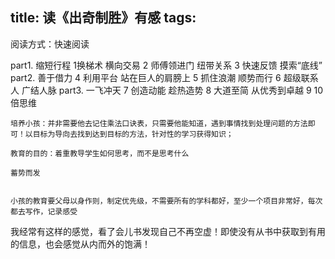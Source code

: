 title: 读《出奇制胜》有感
tags:
---

阅读方式：快速阅读




part1. 缩短行程
    1换梯术
            横向交易
    2  师傅领进门
            纽带关系
    3 快速反馈
            摸索“底线”
part2. 善于借力
    4 利用平台
            站在巨人的肩膀上
    5 抓住浪潮 
            顺势而行
    6 超级联系人
            广结人脉
part3. 一飞冲天
    7 创造动能
            趁热造势
    8 大道至简
            从优秀到卓越
    9 10倍思维



    培养小孩：并非需要他去记住乘法口诀表，只需要他能知道，遇到事情找到处理问题的方法即可！以目标为导向去找到达到目标的方法，针对性的学习获得知识；

    教育的目的：着重教导学生如何思考，而不是思考什么

    蓄势而发


    小孩的教育要父母以身作则，制定优先级，不需要所有的学科都好，至少一个项目非常好，每次都去写作，记录感受


我经常有这样的感觉，看了会儿书发现自己不再空虚！即使没有从书中获取到有用的信息，也会感觉从内而外的饱满！
